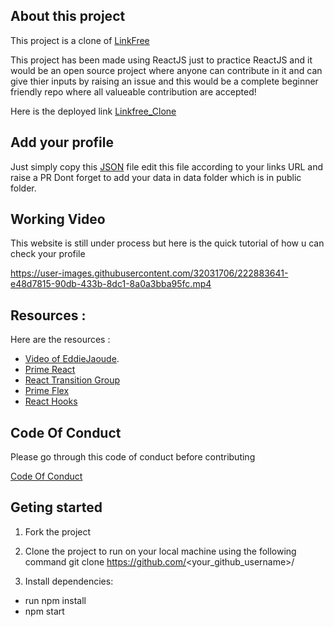 ## About this project

This project is a clone of [LinkFree](https://linkfree.eddiehub.io)

This project has been made using ReactJS just to practice ReactJS and it would be an open source project where anyone can contribute in it and can give thier inputs by raising an issue and this would be a complete beginner friendly repo where all valueable contribution are accepted!

Here is the deployed link [Linkfree_Clone](https://linkfree-clone.vercel.app/)


## Add your profile
Just simply copy this [JSON](https://github.com/himanshu1221/linkfree_clone/blob/master/public/data/himanshu1221.json) file edit this file according to  your links URL and raise a PR
Dont forget to add your data in data folder which is in public folder. 

## Working Video
This website is still under process but here is the quick tutorial of how u can check your profile 

https://user-images.githubusercontent.com/32031706/222883641-e48d7815-90db-433b-8dc1-8a0a3bba95fc.mp4


## Resources :

Here are the resources :

- [Video of EddieJaoude](https://www.youtube.com/watch?v=Jorl_vcp-Ew&list=LL&index=1&ab_channel=EddieJaoude).
- [Prime React](https://primereact.org/installation/)
- [React Transition Group](https://www.npmjs.com/package/react-transition-group)
- [Prime Flex](https://www.primefaces.org/primeflex/)
- [React Hooks](https://reactjs.org/docs/hooks-intro.html)

## Code Of Conduct 
Please go through this code of conduct before contributing

[Code Of Conduct](https://github.com/himanshu1221/linkfree_clone/blob/master/CODE_OF_CONDUCT.md)

## Geting started

1. Fork the project

2. Clone the project to run on your local machine using the following command
   git clone https://github.com/<your_github_username>/

3. Install dependencies:
  - run npm install
  - npm start 




